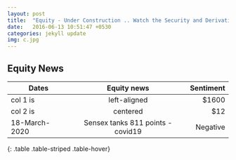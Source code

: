 ```yaml
---
layout: post
title:  "Equity - Under Construction .. Watch the Security and Derivative -  The Bigger the better? Bull or Bear"
date:   2016-06-13 10:51:47 +0530
categories: jekyll update
img: c.jpg
---
```



## Equity News 

| Dates   |      Equity news       |  Sentiment |
|----------|:-------------:|------:|
| col 1 is |  left-aligned | $1600 |
| col 2 is |    centered   |   $12 |
| 18-March-2020 | Sensex tanks 811 points -covid19 |    Negative |
{: .table .table-striped .table-hover}

